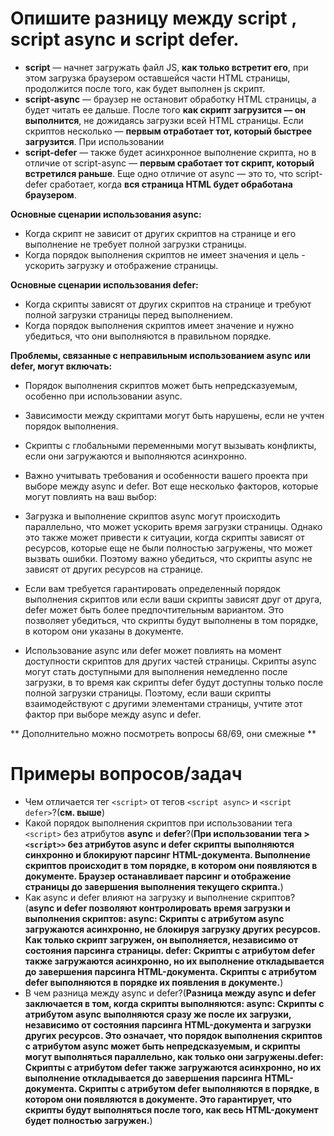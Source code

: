 Опишите разницу между script , script async и script defer.
=====================

* **script** — начнет загружать файл JS, **как только встретит его**, при этом загрузка браузером оставшейся части HTML страницы, продолжится после того, как будет выполнен js скрипт. 
* **script-async** — браузер не остановит обработку HTML страницы, а будет читать ее дальше. После того **как скрипт загрузится — он выполнится**, не дожидаясь загрузки всей HTML страницы. Если скриптов несколько — **первым отработает тот, который быстрее загрузится**. При использовании 
* **script-defer** — также будет асинхронное выполнение скрипта, но в отличие от script-async — **первым сработает тот скрипт, который встретился раньше**. Еще одно отличие от async — это то, что script-defer сработает, когда **вся страница HTML будет обработана браузером**.

**Основные сценарии использования async:**

* Когда скрипт не зависит от других скриптов на странице и его выполнение не требует полной загрузки страницы.
* Когда порядок выполнения скриптов не имеет значения и цель - ускорить загрузку и отображение страницы.


**Основные сценарии использования defer:**

* Когда скрипты зависят от других скриптов на странице и требуют полной загрузки страницы перед выполнением.
* Когда порядок выполнения скриптов имеет значение и нужно убедиться, что они выполняются в правильном порядке.


**Проблемы, связанные с неправильным использованием async или defer, могут включать:**

* Порядок выполнения скриптов может быть непредсказуемым, особенно при использовании async.
* Зависимости между скриптами могут быть нарушены, если не учтен порядок выполнения.
* Скрипты с глобальными переменными могут вызывать конфликты, если они загружаются и выполняются асинхронно.


* Важно учитывать требования и особенности вашего проекта при выборе между async и defer. Вот еще несколько факторов, которые могут повлиять на ваш выбор:

* Загрузка и выполнение скриптов async могут происходить параллельно, что может ускорить время загрузки страницы. Однако это также может привести к ситуации, когда скрипты зависят от ресурсов, которые еще не были полностью загружены, что может вызвать ошибки. Поэтому важно убедиться, что скрипты async не зависят от других ресурсов на странице.

* Если вам требуется гарантировать определенный порядок выполнения скриптов или если ваши скрипты зависят друг от друга, defer может быть более предпочтительным вариантом. Это позволяет убедиться, что скрипты будут выполнены в том порядке, в котором они указаны в документе.

* Использование async или defer может повлиять на момент доступности скриптов для других частей страницы. Скрипты async могут стать доступными для выполнения немедленно после загрузки, в то время как скрипты defer будут доступны только после полной загрузки страницы. Поэтому, если ваши скрипты взаимодействуют с другими элементами страницы, учтите этот фактор при выборе между async и defer.

** Дополнительно можно посмотреть вопросы 68/69, они смежные **


Примеры вопросов/задач
=====================

* Чем отличается тег ```<script>``` от тегов ```<script async>``` и ```<script defer>```?(**см. выше**)
* Какой порядок выполнения скриптов при использовании тега ```<script>``` без атрибутов **async** и **defer**?(**При использовании тега >```<script>>``` без атрибутов async и defer скрипты выполняются синхронно и блокируют парсинг HTML-документа. Выполнение скриптов происходит в том порядке, в котором они появляются в документе. Браузер останавливает парсинг и отображение страницы до завершения выполнения текущего скрипта.**)
* Как async и defer влияют на загрузку и выполнение скриптов?
(**async и defer позволяют контролировать время загрузки и выполнения скриптов: async: Скрипты с атрибутом async загружаются асинхронно, не блокируя загрузку других ресурсов. Как только скрипт загружен, он выполняется, независимо от состояния парсинга страницы. defer: Скрипты с атрибутом defer также загружаются асинхронно, но их выполнение откладывается до завершения парсинга HTML-документа. Скрипты с атрибутом defer выполняются в порядке их появления в документе.**)
* В чем разница между async и defer?(**Разница между async и defer заключается в том, когда скрипты выполняются: async: Скрипты с атрибутом async выполняются сразу же после их загрузки, независимо от состояния парсинга HTML-документа и загрузки других ресурсов. Это означает, что порядок выполнения скриптов с атрибутом async может быть непредсказуемым, и скрипты могут выполняться параллельно, как только они загружены.defer: Скрипты с атрибутом defer также загружаются асинхронно, но их выполнение откладывается до завершения парсинга HTML-документа. Скрипты с атрибутом defer выполняются в порядке, в котором они появляются в документе. Это гарантирует, что скрипты будут выполняться после того, как весь HTML-документ будет полностью загружен.**)
